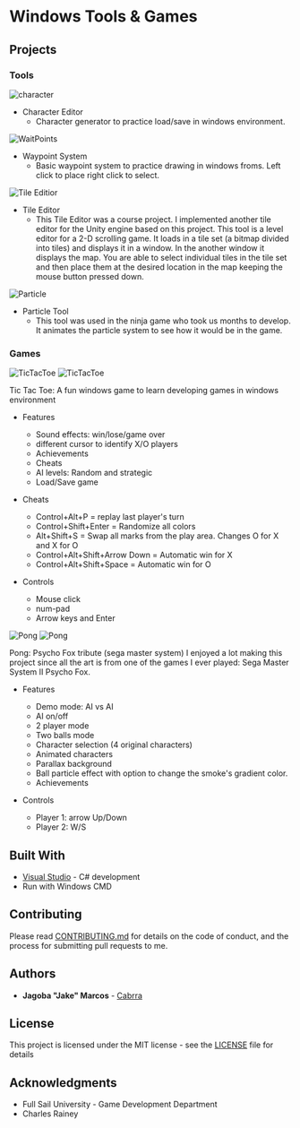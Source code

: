 Windows Tools & Games
=====================

## Projects

### Tools

![character](/Images/Character.png)

+ Character Editor
	+ Character generator to practice load/save in windows environment.

	
![WaitPoints](/Images/Waypoints.png)

+ Waypoint System
	+ Basic waypoint system to practice drawing in windows froms. Left click to place right click to select.

	
![Tile Editior](/Images/TileEditor.png)
	
+ Tile Editor
	+ This Tile Editor was a course project. I implemented another tile editor for the Unity engine based on this project. This tool is a level editor for a 2-D scrolling game. It loads in a tile set (a bitmap divided into tiles) and displays it in a window. In the another window it displays the map. You are able to select individual tiles in the tile set and then place them at the desired location in the map keeping the mouse button pressed down.

	
![Particle](/Images/ParticleTool.png)

+ Particle Tool
	+ This tool was used in the ninja game who took us  months to develop. It animates the particle system to see how it would be in the game.  

	
### Games

![TicTacToe](/Images/TicTac1.png)
![TicTacToe](/Images/TicTac2.png)

Tic Tac Toe:
A fun windows game to learn developing games in windows environment

+ Features
	+ Sound effects: win/lose/game over
	+ different cursor to identify X/O players
	+ Achievements
	+ Cheats
	+ AI levels: Random and strategic
	+ Load/Save game
	
+ Cheats
	+ Control+Alt+P = replay last player's turn
	+ Control+Shift+Enter = Randomize all colors
	+ Alt+Shift+S = Swap all marks from the play area. Changes O for X and X for O
	+ Control+Alt+Shift+Arrow Down = Automatic win for X
	+ Control+Alt+Shift+Space = Automatic win for O
	
+ Controls
	+ Mouse click 
	+ num-pad
	+ Arrow keys and Enter

	
![Pong](/Images/Pong1.png)
![Pong](/Images/Pong2.png)
	
Pong: Psycho Fox tribute (sega master system)
I enjoyed a lot making this project since all the art is from one of the games I ever played: Sega Master System II Psycho Fox.

+ Features
	+ Demo mode: AI vs AI
	+ AI on/off
	+ 2 player mode
	+ Two balls mode
	+ Character selection (4 original characters)
	+ Animated characters
	+ Parallax background
	+ Ball particle effect with option to change the smoke's gradient color.
	+ Achievements

+ Controls
	+ Player 1: arrow Up/Down
	+ Player 2: W/S

## Built With

* [Visual Studio](https://visualstudio.microsoft.com/)	- C# development
* Run with Windows CMD

## Contributing

Please read [CONTRIBUTING.md](https://github.com/Cabrra/Contributing-template/blob/master/Contributing-template.md) for details on the code of conduct, and the process for submitting pull requests to me.

## Authors

* **Jagoba "Jake" Marcos** - [Cabrra](https://github.com/Cabrra)

## License

This project is licensed under the MIT license - see the [LICENSE](LICENSE) file for details

## Acknowledgments

* Full Sail University - Game Development Department
* Charles Rainey
